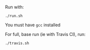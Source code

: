 Run with:

`./run.sh`

You must have `gcc` installed


For full, base run (ie with Travis CI), run:

`./travis.sh`
